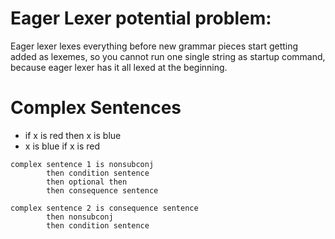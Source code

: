 
# Eager Lexer potential problem:

Eager lexer lexes everything before new grammar pieces start getting added as lexemes, so you cannot run one single string as startup command, because eager lexer has it all lexed at the beginning.


# Complex Sentences

* if x is red then x is blue
* x is blue if x is red

```
complex sentence 1 is nonsubconj 
		then condition sentence
		then optional then
		then consequence sentence
```
```
complex sentence 2 is consequence sentence
		then nonsubconj
		then condition sentence
```




